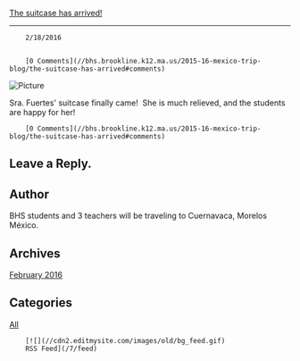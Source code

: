[The suitcase has arrived!](//bhs.brookline.k12.ma.us/2015-16-mexico-trip-blog/the-suitcase-has-arrived)

			
-------------------------------------------------------------------------------------------------------------

		2/18/2016
	

		[0 Comments](//bhs.brookline.k12.ma.us/2015-16-mexico-trip-blog/the-suitcase-has-arrived#comments)
	

 ![Picture](/uploads/8/0/1/5/801512/4582654_orig.jpeg)

Sra. Fuertes' suitcase finally came!  She is much relieved, and the students are happy for her!

		[0 Comments](//bhs.brookline.k12.ma.us/2015-16-mexico-trip-blog/the-suitcase-has-arrived#comments)
	

  
  
  

Leave a Reply.
--------------

Author
------

BHS students and 3 teachers will be traveling to Cuernavaca, Morelos México.

Archives
--------

[February 2016](/2015-16-mexico-trip-blog/archives/02-2016)
		  

Categories
----------

[All](/2015-16-mexico-trip-blog/category/all)
	  

	
		[![](//cdn2.editmysite.com/images/old/bg_feed.gif)
		RSS Feed](/7/feed)